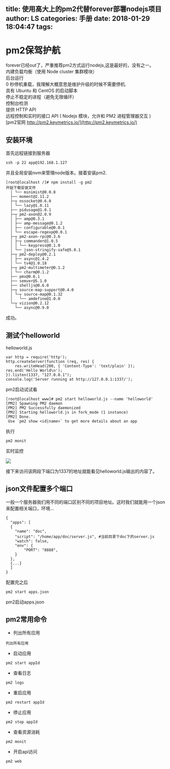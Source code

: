 title: 使用高大上的pm2代替forever部署nodejs项目
author: LS
categories: 手册
date: 2018-01-29 18:04:47
tags:
---
pm2保驾护航
=========
forever已经out了，严重推荐pm2方式运行nodejs,这是最好的，没有之一。  
内建负载均衡（使用 Node cluster 集群模块）  
后台运行  
0 秒停机重载，我理解大概意思是维护升级的时候不需要停机.  
具有 Ubuntu 和 CentOS 的启动脚本  
停止不稳定的进程（避免无限循环）  
控制台检测  
提供 HTTP API  
远程控制和实时的接口 API ( Nodejs 模块，允许和 PM2 进程管理器交互 )  
[pm2官网 http://pm2.keymetrics.io/](http://pm2.keymetrics.io/)

## 安装环境

首先远程链接到服务器

```
ssh -p 22 app@192.168.1.127
```

并且全局安装nvm来管理node版本。接着安装pm2.

````
[root@localhost /]# npm install -g pm2
开始下载安装文件
  │ └── minimist@0.0.8 
  ├── moment@2.11.2 
  ├─┬ nssocket@0.6.0 
  │ └── lazy@1.0.11 
  ├── pidusage@1.0.1 
  ├─┬ pm2-axon@2.0.9 
  │ ├── amp@0.3.1 
  │ ├── amp-message@0.1.2 
  │ ├── configurable@0.0.1 
  │ └── escape-regexp@0.0.1 
  ├─┬ pm2-axon-rpc@0.3.6 
  │ ├─┬ commander@1.0.5 
  │ │ └── keypress@0.1.0 
  │ └── json-stringify-safe@5.0.1 
  ├─┬ pm2-deploy@0.2.1 
  │ ├── async@1.4.2 
  │ └── tv4@1.0.18 
  ├─┬ pm2-multimeter@0.1.2 
  │ └── charm@0.1.2 
  ├── pmx@0.6.1 
  ├── semver@5.1.0 
  ├── shelljs@0.6.0 
  ├─┬ source-map-support@0.4.0 
  │ └─┬ source-map@0.1.32 
  │   └── amdefine@1.0.0 
  └─┬ vizion@0.2.12 
    └── async@0.9.0 
````

成功。

## 测试个helloworld

helloworld.js

```
var http = require('http');
http.createServer(function (req, res) {
    res.writeHead(200, { 'Content-Type': 'text/plain' }); res.end('Hello World\n'); 
}).listen(1337, "127.0.0.1"); 
console.log('Server running at http://127.0.0.1:1337/');
```

pm2启动试试看

```
[root@localhost www]# pm2 start helloworld.js --name 'helloworld'
[PM2] Spawning PM2 daemon
[PM2] PM2 Successfully daemonized
[PM2] Starting helloworld.js in fork_mode (1 instance)
[PM2] Done.
 Use `pm2 show <id|name>` to get more details about an app
```

执行
```
pm2 monit
```
实时监控

![](http://osph37mc5.bkt.clouddn.com/0701.png)

接下来访问该网段下端口为1337的地址就能看见helloworld.js输出的内容了。

## json文件配置多个端口

一般一个服务器我们用不同的端口区别不同的项目地址。这时我们就能用一个json来配置相关端口，环境...

````
{
  "apps": [
  {
    "name": "doc",
    "script": "/home/app/doc/server.js", #当前目录下doc下的server.js
    "watch": false,
    "env": {
        "PORT": "8888",
    }
  },
  {...}
  ]
}
````

配置完之后
```
pm2 start apps.json
```
pm2启动apps.json

## pm2常用命令

* 列出所有应用
````
列出所有应用
````
* 启动应用
```
pm2 start appId
```
* 查看日志
```
pm2 logs 
```
* 重启应用
```
pm2 restart appId
```
* 停止应用
```
pm2 stop appId
```
* 查看资源消耗
```
pm2 monit
```
* 开启api访问
```
pm2 web
```